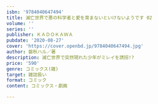 ```yaml
---
isbn: '9784040647494'
title: 滅亡世界で悪の科学者と愛を育まないといけないようです 02
volume: ''
series: ''
publisher: ＫＡＤＯＫＡＷＡ
pubdate: '2020-08-27'
cover: 'https://cover.openbd.jp/9784040647494.jpg'
author: 磐秋ハル／著
description: 滅亡世界で突然現れた少年がミレイを誘拐!?
price: '590'
genre: コミックス(雑)
target: 雑誌扱い
format: コミック
content: コミックス・劇画

---
```

